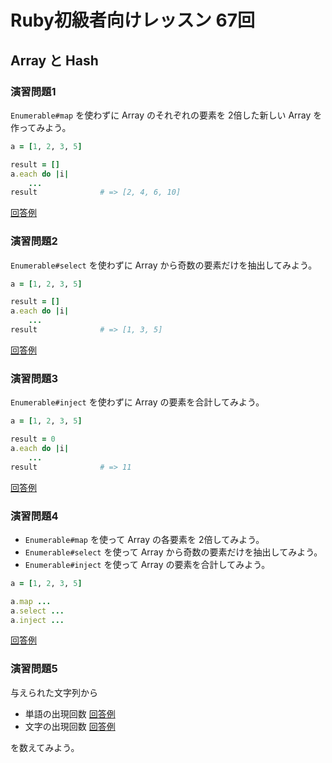 # Ruby初級者向けレッスン 67回
## Array と Hash

### 演習問題1
`Enumerable#map` を使わずに Array のそれぞれの要素を 2倍した新しい Array を作ってみよう。

````ruby
a = [1, 2, 3, 5]

result = []
a.each do |i|
    ...
result              # => [2, 4, 6, 10]
````

[回答例](https://github.com/higaki/learn_ruby_kansai_83/blob/master/ex1.rb)

### 演習問題2
`Enumerable#select` を使わずに Array から奇数の要素だけを抽出してみよう。

````ruby
a = [1, 2, 3, 5]

result = []
a.each do |i|
    ...
result              # => [1, 3, 5]
````

[回答例](https://github.com/higaki/learn_ruby_kansai_83/blob/master/ex2.rb)

### 演習問題3
`Enumerable#inject` を使わずに Array の要素を合計してみよう。

````ruby
a = [1, 2, 3, 5]

result = 0
a.each do |i|
    ...
result              # => 11
````

[回答例](https://github.com/higaki/learn_ruby_kansai_83/blob/master/ex3.rb)

### 演習問題4
* `Enumerable#map` を使って Array の各要素を 2倍してみよう。
* `Enumerable#select` を使って Array から奇数の要素だけを抽出してみよう。
* `Enumerable#inject` を使って Array の要素を合計してみよう。

````ruby
a = [1, 2, 3, 5]

a.map ...
a.select ...
a.inject ...
````

[回答例](https://github.com/higaki/learn_ruby_kansai_83/blob/master/ex5.rb)

### 演習問題5
与えられた文字列から

* 単語の出現回数 [回答例](https://github.com/higaki/learn_ruby_kansai_83/blob/master/ex5_1.rb)
* 文字の出現回数 [回答例](https://github.com/higaki/learn_ruby_kansai_83/blob/master/ex5_2.rb)

を数えてみよう。
